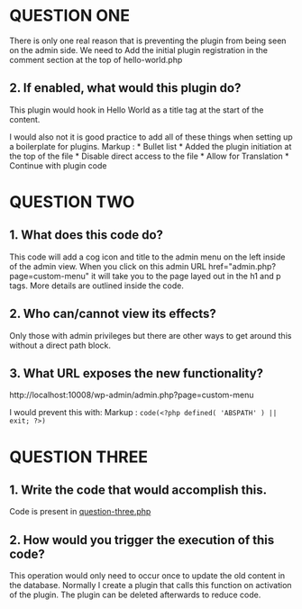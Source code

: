 
# QUESTION ONE


 There is only one real reason that is preventing the plugin from being seen on the admin side. We need to Add the initial plugin registration in the comment section at the top of hello-world.php 

## 2. If enabled, what would this plugin do?

This plugin would hook in Hello World as a title tag at the start of the content. 

I would also not it is good practice to add all of these things when setting up a boilerplate for plugins. 
 Markup : * Bullet list
            * Added the plugin initiation at the top of the file
            * Disable direct access to the file
            * Allow for Translation
            * Continue with plugin code




# QUESTION TWO

## 1. What does this code do? 

This code will add a cog icon and title to the admin menu on the left inside of the admin view. When you click on this admin URL href="admin.php?page=custom-menu" it will take you to the page layed out in the h1 and p tags. More details are outlined inside the code.

## 2. Who can/cannot view its effects?

Only those with admin privileges but there are other ways to get around this without a direct path block. 

## 3. What URL exposes the new functionality?

http://localhost:10008/wp-admin/admin.php?page=custom-menu

I would prevent this with:
Markup : `code(<?php defined( 'ABSPATH' ) || exit; ?>)`




# QUESTION THREE

## 1. Write the code that would accomplish this.

Code is present in [question-three.php](https://github.com/babykittenz/Example-1/blob/main/question-three.php)

## 2. How would you trigger the execution of this code?

This operation would only need to occur once to update the old content in the database. Normally I create a plugin that calls this function on activation of the plugin. The plugin can be deleted afterwards to reduce code.

